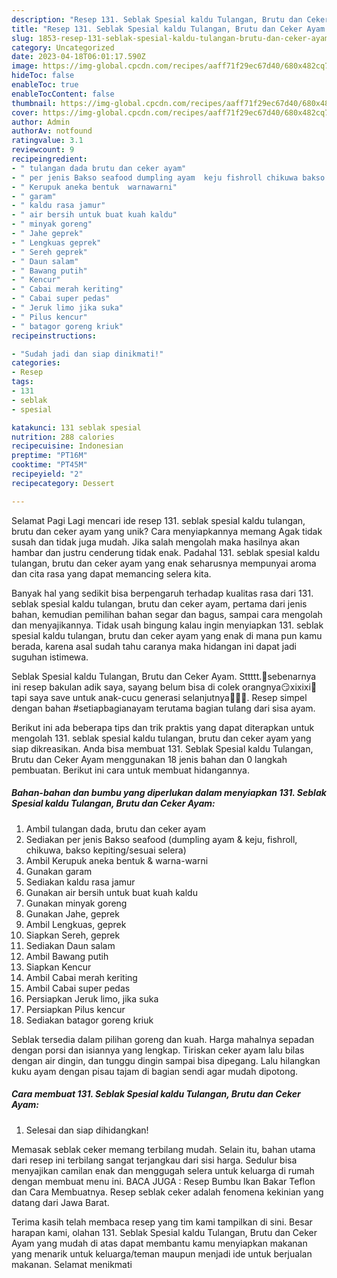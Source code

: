 ```yaml
---
description: "Resep 131. Seblak Spesial kaldu Tulangan, Brutu dan Ceker Ayam yang Lezat, Lezat"
title: "Resep 131. Seblak Spesial kaldu Tulangan, Brutu dan Ceker Ayam yang Lezat, Lezat"
slug: 1853-resep-131-seblak-spesial-kaldu-tulangan-brutu-dan-ceker-ayam-yang-lezat-lezat
category: Uncategorized
date: 2023-04-18T06:01:17.590Z
image: https://img-global.cpcdn.com/recipes/aaff71f29ec67d40/680x482cq70/131-seblak-spesial-kaldu-tulangan-brutu-dan-ceker-ayam-foto-resep-utama.jpg
hideToc: false
enableToc: true
enableTocContent: false
thumbnail: https://img-global.cpcdn.com/recipes/aaff71f29ec67d40/680x482cq70/131-seblak-spesial-kaldu-tulangan-brutu-dan-ceker-ayam-foto-resep-utama.jpg
cover: https://img-global.cpcdn.com/recipes/aaff71f29ec67d40/680x482cq70/131-seblak-spesial-kaldu-tulangan-brutu-dan-ceker-ayam-foto-resep-utama.jpg
author: Admin
authorAv: notfound
ratingvalue: 3.1
reviewcount: 9
recipeingredient:
- " tulangan dada brutu dan ceker ayam"
- " per jenis Bakso seafood dumpling ayam  keju fishroll chikuwa bakso kepitingsesuai selera"
- " Kerupuk aneka bentuk  warnawarni"
- " garam"
- " kaldu rasa jamur"
- " air bersih untuk buat kuah kaldu"
- " minyak goreng"
- " Jahe geprek"
- " Lengkuas geprek"
- " Sereh geprek"
- " Daun salam"
- " Bawang putih"
- " Kencur"
- " Cabai merah keriting"
- " Cabai super pedas"
- " Jeruk limo jika suka"
- " Pilus kencur"
- " batagor goreng kriuk"
recipeinstructions:

- "Sudah jadi dan siap dinikmati!"
categories:
- Resep
tags:
- 131
- seblak
- spesial

katakunci: 131 seblak spesial 
nutrition: 288 calories
recipecuisine: Indonesian
preptime: "PT16M"
cooktime: "PT45M"
recipeyield: "2"
recipecategory: Dessert

---
```



Selamat Pagi Lagi mencari ide resep 131. seblak spesial kaldu tulangan, brutu dan ceker ayam yang unik? Cara menyiapkannya memang Agak tidak susah dan tidak juga mudah. Jika salah mengolah maka hasilnya akan hambar dan justru cenderung tidak enak. Padahal 131. seblak spesial kaldu tulangan, brutu dan ceker ayam yang enak seharusnya mempunyai aroma dan cita rasa yang dapat memancing selera kita.


Banyak hal yang sedikit bisa berpengaruh terhadap kualitas rasa dari 131. seblak spesial kaldu tulangan, brutu dan ceker ayam, pertama dari jenis bahan, kemudian pemilihan bahan segar dan bagus, sampai cara mengolah dan menyajikannya. Tidak usah bingung kalau ingin menyiapkan 131. seblak spesial kaldu tulangan, brutu dan ceker ayam yang enak di mana pun kamu berada, karena asal sudah tahu caranya maka hidangan ini dapat jadi suguhan istimewa.

Seblak Spesial kaldu Tulangan, Brutu dan Ceker Ayam. Sttttt.🤫sebenarnya ini resep bakulan adik saya, sayang belum bisa di colek orangnya😏xixixi🤭tapi saya save untuk anak-cucu generasi selanjutnya🤭😍🥰. Resep simpel dengan bahan #setiapbagianayam terutama bagian tulang dari sisa ayam.


Berikut ini ada beberapa tips dan trik praktis yang dapat diterapkan untuk mengolah 131. seblak spesial kaldu tulangan, brutu dan ceker ayam yang siap dikreasikan. Anda bisa membuat 131. Seblak Spesial kaldu Tulangan, Brutu dan Ceker Ayam menggunakan 18 jenis bahan dan 0 langkah pembuatan. Berikut ini cara untuk membuat hidangannya.

<!--inarticleads1-->

##### Bahan-bahan dan bumbu yang diperlukan dalam menyiapkan 131. Seblak Spesial kaldu Tulangan, Brutu dan Ceker Ayam:

1. Ambil  tulangan dada, brutu dan ceker ayam
1. Sediakan  per jenis Bakso seafood (dumpling ayam &amp; keju, fishroll, chikuwa, bakso kepiting/sesuai selera)
1. Ambil  Kerupuk aneka bentuk &amp; warna-warni
1. Gunakan  garam
1. Sediakan  kaldu rasa jamur
1. Gunakan  air bersih untuk buat kuah kaldu
1. Gunakan  minyak goreng
1. Gunakan  Jahe, geprek
1. Ambil  Lengkuas, geprek
1. Siapkan  Sereh, geprek
1. Sediakan  Daun salam
1. Ambil  Bawang putih
1. Siapkan  Kencur
1. Ambil  Cabai merah keriting
1. Ambil  Cabai super pedas
1. Persiapkan  Jeruk limo, jika suka
1. Persiapkan  Pilus kencur
1. Sediakan  batagor goreng kriuk


Seblak tersedia dalam pilihan goreng dan kuah. Harga mahalnya sepadan dengan porsi dan isiannya yang lengkap. Tiriskan ceker ayam lalu bilas dengan air dingin, dan tunggu dingin sampai bisa dipegang. Lalu hilangkan kuku ayam dengan pisau tajam di bagian sendi agar mudah dipotong. 

<!--inarticleads2-->

##### Cara membuat 131. Seblak Spesial kaldu Tulangan, Brutu dan Ceker Ayam:


1. Selesai dan siap dihidangkan!

Memasak seblak ceker memang terbilang mudah. Selain itu, bahan utama dari resep ini terbilang sangat terjangkau dari sisi harga. Sedulur bisa menyajikan camilan enak dan menggugah selera untuk keluarga di rumah dengan membuat menu ini. BACA JUGA : Resep Bumbu Ikan Bakar Teflon dan Cara Membuatnya. Resep seblak ceker adalah fenomena kekinian yang datang dari Jawa Barat. 

Terima kasih telah membaca resep yang tim kami tampilkan di sini. Besar harapan kami, olahan 131. Seblak Spesial kaldu Tulangan, Brutu dan Ceker Ayam yang mudah di atas dapat membantu kamu menyiapkan makanan yang menarik untuk keluarga/teman maupun menjadi ide untuk berjualan makanan. Selamat menikmati
